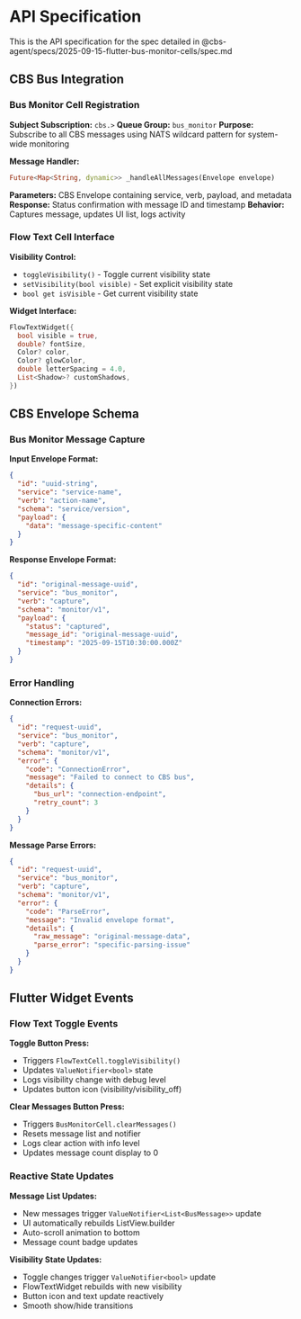 # API Specification

This is the API specification for the spec detailed in @cbs-agent/specs/2025-09-15-flutter-bus-monitor-cells/spec.md

## CBS Bus Integration

### Bus Monitor Cell Registration

**Subject Subscription:** `cbs.>`
**Queue Group:** `bus_monitor`
**Purpose:** Subscribe to all CBS messages using NATS wildcard pattern for system-wide monitoring

**Message Handler:**
```dart
Future<Map<String, dynamic>> _handleAllMessages(Envelope envelope)
```
**Parameters:** CBS Envelope containing service, verb, payload, and metadata
**Response:** Status confirmation with message ID and timestamp
**Behavior:** Captures message, updates UI list, logs activity

### Flow Text Cell Interface

**Visibility Control:**
- `toggleVisibility()` - Toggle current visibility state
- `setVisibility(bool visible)` - Set explicit visibility state  
- `bool get isVisible` - Get current visibility state

**Widget Interface:**
```dart
FlowTextWidget({
  bool visible = true,
  double? fontSize,
  Color? color,
  Color? glowColor,
  double letterSpacing = 4.0,
  List<Shadow>? customShadows,
})
```

## CBS Envelope Schema

### Bus Monitor Message Capture

**Input Envelope Format:**
```json
{
  "id": "uuid-string",
  "service": "service-name",
  "verb": "action-name", 
  "schema": "service/version",
  "payload": {
    "data": "message-specific-content"
  }
}
```

**Response Envelope Format:**
```json
{
  "id": "original-message-uuid",
  "service": "bus_monitor",
  "verb": "capture",
  "schema": "monitor/v1",
  "payload": {
    "status": "captured",
    "message_id": "original-message-uuid",
    "timestamp": "2025-09-15T10:30:00.000Z"
  }
}
```

### Error Handling

**Connection Errors:**
```json
{
  "id": "request-uuid",
  "service": "bus_monitor", 
  "verb": "capture",
  "schema": "monitor/v1",
  "error": {
    "code": "ConnectionError",
    "message": "Failed to connect to CBS bus",
    "details": {
      "bus_url": "connection-endpoint",
      "retry_count": 3
    }
  }
}
```

**Message Parse Errors:**
```json
{
  "id": "request-uuid",
  "service": "bus_monitor",
  "verb": "capture", 
  "schema": "monitor/v1",
  "error": {
    "code": "ParseError",
    "message": "Invalid envelope format",
    "details": {
      "raw_message": "original-message-data",
      "parse_error": "specific-parsing-issue"
    }
  }
}
```

## Flutter Widget Events

### Flow Text Toggle Events

**Toggle Button Press:**
- Triggers `FlowTextCell.toggleVisibility()`
- Updates `ValueNotifier<bool>` state
- Logs visibility change with debug level
- Updates button icon (visibility/visibility_off)

**Clear Messages Button Press:**
- Triggers `BusMonitorCell.clearMessages()`
- Resets message list and notifier
- Logs clear action with info level
- Updates message count display to 0

### Reactive State Updates

**Message List Updates:**
- New messages trigger `ValueNotifier<List<BusMessage>>` update
- UI automatically rebuilds ListView.builder
- Auto-scroll animation to bottom
- Message count badge updates

**Visibility State Updates:**
- Toggle changes trigger `ValueNotifier<bool>` update  
- FlowTextWidget rebuilds with new visibility
- Button icon and text update reactively
- Smooth show/hide transitions
